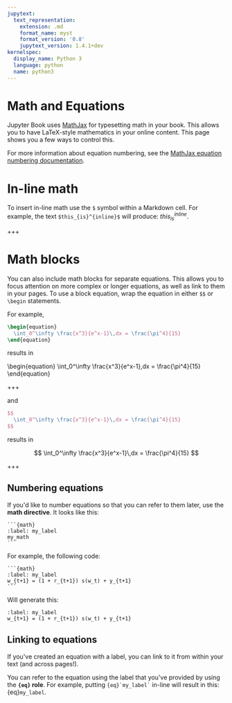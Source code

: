 ```yaml
---
jupytext:
  text_representation:
    extension: .md
    format_name: myst
    format_version: '0.8'
    jupytext_version: 1.4.1+dev
kernelspec:
  display_name: Python 3
  language: python
  name: python3
---
```


# Math and Equations

Jupyter Book uses [MathJax](http://docs.mathjax.org/) for typesetting math in your
book. This allows you to have LaTeX-style mathematics in your online content.
This page shows you a few ways to control this.

For more information about equation numbering, see the
[MathJax equation numbering documentation](http://docs.mathjax.org/en/v2.7-latest/tex.html#automatic-equation-numbering).

# In-line math

To insert in-line math use the `$` symbol within a Markdown cell.
For example, the text `$this_{is}^{inline}$` will produce: $this_{is}^{inline}$.

+++

# Math blocks

You can also include math blocks for separate equations. This allows you to focus attention
on more complex or longer equations, as well as link to them in your pages. To use a block
equation, wrap the equation in either `$$` or `\begin` statements.

For example,

```latex
\begin{equation}
  \int_0^\infty \frac{x^3}{e^x-1}\,dx = \frac{\pi^4}{15}
\end{equation}
```
results in

\begin{equation}
  \int_0^\infty \frac{x^3}{e^x-1}\,dx = \frac{\pi^4}{15}
\end{equation}

+++

and

```latex
$$
  \int_0^\infty \frac{x^3}{e^x-1}\,dx = \frac{\pi^4}{15}
$$
```

results in

$$
  \int_0^\infty \frac{x^3}{e^x-1}\,dx = \frac{\pi^4}{15}
$$

+++

## Numbering equations

If you'd like to number equations so that you can refer to them later, use the **math directive**.
It looks like this:

````
```{math}
:label: my_label
my_math
```
````

For example, the following code:


````
```{math}
:label: my_label
w_{t+1} = (1 + r_{t+1}) s(w_t) + y_{t+1}
```
````

Will generate this:


```{math}
:label: my_label
w_{t+1} = (1 + r_{t+1}) s(w_t) + y_{t+1}
```

## Linking to equations

If you've created an equation with a label, you can link to it from within your text
(and across pages!).

You can refer to the equation using the label that you've provided by using
the **`{eq}` role**. For example, putting `` {eq}`my_label` `` in-line will
result in this: {eq}`my_label`.

```{code-cell} ipython3

```
